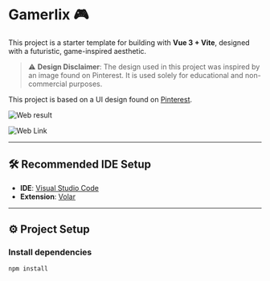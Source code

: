 # Gamerlix 🎮

This project is a starter template for building with **Vue 3 + Vite**, designed with a futuristic, game-inspired aesthetic.

> ⚠️ **Design Disclaimer**: The design used in this project was inspired by an image found on Pinterest. It is used solely for educational and non-commercial purposes.

This project is based on a UI design found on [Pinterest](https://www.pinterest.com/pin/966655507521697867/).

![Web result](https://i.imgur.com/utJaoMi.gif)

![Web Link](elegant-mochi-ee9de2.netlify.app)

---

## 🛠️ Recommended IDE Setup

- **IDE**: [Visual Studio Code](https://code.visualstudio.com/)
- **Extension**: [Volar](https://marketplace.visualstudio.com/items?itemName=Vue.)

---

## ⚙️ Project Setup

### Install dependencies

```bash
npm install

